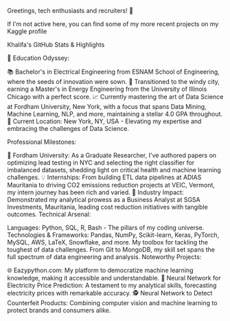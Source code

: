 Greetings, tech enthusiasts and recruiters! 👋

If I'm not active here, you can find some of my more recent projects on my Kaggle profile

Khalifa's GitHub Stats & Highlights


🏫 Education Odyssey:

📚 Bachelor's in Electrical Engineering from ESNAM School of Engineering, where the seeds of innovation were sown.
🌟 Transitioned to the windy city, earning a Master's in Energy Engineering from the University of Illinois Chicago with a perfect score.
📈 Currently mastering the art of Data Science at Fordham University, New York, with a focus that spans Data Mining, Machine Learning, NLP, and more, maintaining a stellar 4.0 GPA throughout.
📍 Current Location: New York, NY, USA - Elevating my expertise and embracing the challenges of Data Science.

Professional Milestones:

🚀 Fordham University: As a Graduate Researcher, I've authored papers on optimizing lead testing in NYC and selecting the right classifier for imbalanced datasets, shedding light on critical health and machine learning challenges.
💡 Internships: From building ETL data pipelines at ADIAS Mauritania to driving CO2 emissions reduction projects at VEIC, Vermont, my intern journey has been rich and varied.
🏢 Industry Impact: Demonstrated my analytical prowess as a Business Analyst at SGSA Investments, Mauritania, leading cost reduction initiatives with tangible outcomes.
Technical Arsenal:

Languages: Python, SQL, R, Bash - The pillars of my coding universe.
Technologies & Frameworks: Pandas, NumPy, Scikit-learn, Keras, PyTorch, MySQL, AWS, LaTeX, Snowflake, and more. My toolbox for tackling the toughest of data challenges.
From Git to MongoDB, my skill set spans the full spectrum of data engineering and analysis.
Noteworthy Projects:

🌐 Eazypython.com: My platform to democratize machine learning knowledge, making it accessible and understandable.
🔋 Neural Network for Electricity Price Prediction: A testament to my analytical skills, forecasting electricity prices with remarkable accuracy.
🕵️ Neural Network to Detect Counterfeit Products: Combining computer vision and machine learning to protect brands and consumers alike.
